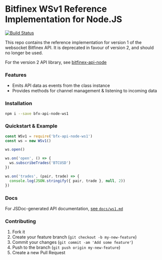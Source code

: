 # Bitfinex WSv1 Reference Implementation for Node.JS

[![Build Status](https://travis-ci.org/bitfinexcom/bfx-api-node-ws1.svg?branch=master)](https://travis-ci.org/bitfinexcom/bfx-api-node-ws1)

This repo contains the reference implementation for version 1 of the websocket Bitfinex API. It is deprecated in favour of version 2, and should no longer be used.

For the version 2 API library, see [bitfinex-api-node](https://github.com/bitfinexcom/bitfinex-api-node)

### Features

* Emits API data as events from the class instance
* Provides methods for channel management & listening to incoming data

### Installation

```bash
npm i --save bfx-api-node-ws1
```

### Quickstart & Example

```js
const WSv1 = require('bfx-api-node-ws1')
const ws = new WSv1()

ws.open()

ws.on('open', () => {
  ws.subscribeTrades('BTCUSD')
})

ws.on('trades', (pair, trade) => {
  console.log(JSON.stringify({ pair, trade }, null, 2))
})
```

### Docs

For JSDoc-generated API documentation, [see `docs/ws1.md`](/docs/ws1.md)

### Contributing

1. Fork it
2. Create your feature branch (`git checkout -b my-new-feature`)
3. Commit your changes (`git commit -am 'Add some feature'`)
4. Push to the branch (`git push origin my-new-feature`)
5. Create a new Pull Request
